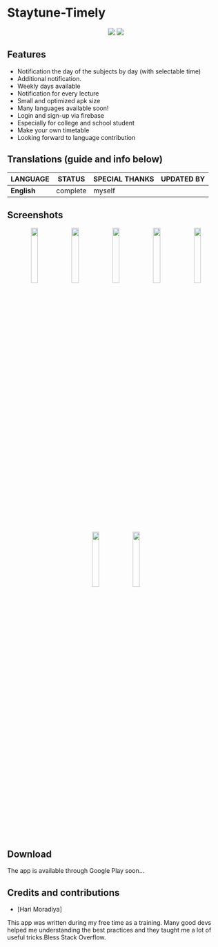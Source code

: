 # Staytune-Timely

<p align='center'>
  <a href='https://github.com/m-i-n-a-r/birday/blob/master/LICENSE.md'><img src='https://img.shields.io/badge/license-GPL 3-333333'/></a>
	<img src='https://img.shields.io/badge/-translations%20needed!-yellow'/>
</p>


## Features
- Notification the day of the subjects by day (with selectable time)
- Additional notification.
- Weekly days available
- Notification for every lecture
- Small and optimized apk size
- Many languages available soon!
- Login and sign-up via firebase
- Especially for college and school student
- Make your own timetable 
- Looking forward to language contribution

## Translations (guide and info below)

| LANGUAGE                | STATUS       | SPECIAL THANKS | UPDATED BY                  |
|:------------------------|:------------:|:---------------|:----------------------------|
| **English**             | complete     | myself         |      |

## Screenshots
<p align='center'>
  <img src='https://firebasestorage.googleapis.com/v0/b/paperscan-8cef2.appspot.com/o/Screenshot_20220527_160400.png?alt=media&token=bccb17e1-e07d-4d30-ab40-0951eefb494b' width='18%'/>
  <img src='https://firebasestorage.googleapis.com/v0/b/paperscan-8cef2.appspot.com/o/Screenshot_20220527_160429.png?alt=media&token=80092528-4ac3-45dd-bcf4-8850cda0b1fa' width='18%'/>
  <img src='https://firebasestorage.googleapis.com/v0/b/paperscan-8cef2.appspot.com/o/Screenshot_20220527_160441.png?alt=media&token=f4f0ee36-9626-44f9-8c4b-7e8b875a2303' width='18%'/>
  <img src='https://firebasestorage.googleapis.com/v0/b/paperscan-8cef2.appspot.com/o/Screenshot_20220527_160456.png?alt=media&token=8a8386cc-dbe0-46c6-91da-ba7b02fa9632' width='18%'/>
  <img src='https://firebasestorage.googleapis.com/v0/b/paperscan-8cef2.appspot.com/o/Screenshot_20220527_161656.png?alt=media&token=5c86f119-cbcc-4838-9537-d19a270f77bd' width='18%'/>

  <img src='https://firebasestorage.googleapis.com/v0/b/paperscan-8cef2.appspot.com/o/Screenshot_20220527_161715.png?alt=media&token=53d38105-8f22-4805-ae63-304e4255f52c' width='18%'/>
  <img src='https://firebasestorage.googleapis.com/v0/b/paperscan-8cef2.appspot.com/o/Screenshot_20220527_161730.png?alt=media&token=f696b3d8-1c98-45d3-be2d-32bbc7447793' width='18%'/>
</p>


## Download
The app is available through Google Play soon...


## Credits and contributions

- [Hari Moradiya]

This app was written during my free time as a training. Many good devs helped me understanding the best practices and they taught me a lot of useful tricks.Bless Stack Overflow.



